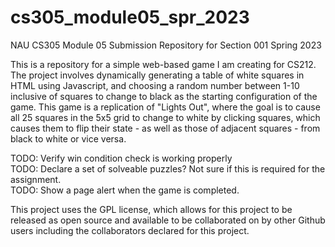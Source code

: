 # cs305_module05_spr_2023
NAU CS305 Module 05 Submission Repository for Section 001 Spring 2023



This is a repository for a simple web-based game I am creating for CS212.
The project involves dynamically generating a table of white squares in HTML using Javascript, and choosing a random number between 1-10 inclusive of squares to change to black as the starting configuration of the game.
This game is a replication of "Lights Out", where the goal is to cause all 25 squares in the 5x5 grid to change to white by clicking squares, which causes them to flip their state - as well as those of adjacent squares - from black to white or vice versa.

TODO: Verify win condition check is working properly</br>
TODO: Declare a set of solveable puzzles? Not sure if this is required for the assignment.</br>
TODO: Show a page alert when the game is completed.</br>

This project uses the GPL license, which allows for this project to be released as open source and available to be collaborated on by other Github users including the collaborators declared for this project.
